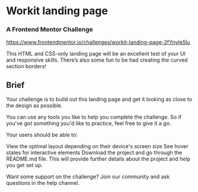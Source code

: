 # Workit landing page

### A Frontend Mentor Challenge

https://www.frontendmentor.io/challenges/workit-landing-page-2fYnyle5lu

This HTML and CSS-only landing page will be an excellent test of your UI and responsive skills. There’s also some fun to be had creating the curved section borders!

## Brief

Your challenge is to build out this landing page and get it looking as close to the design as possible.

You can use any tools you like to help you complete the challenge. So if you've got something you'd like to practice, feel free to give it a go.

Your users should be able to:

View the optimal layout depending on their device's screen size
See hover states for interactive elements
Download the project and go through the README.md file. This will provide further details about the project and help you get set up.

Want some support on the challenge? Join our community and ask questions in the help channel.
